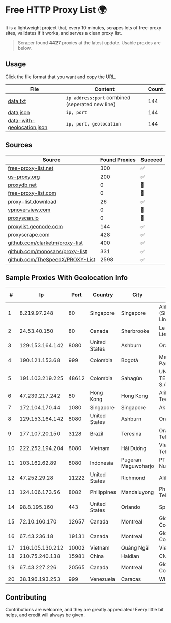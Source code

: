 
# Free HTTP Proxy List 🌍

It is a lightweight project that, every 10 minutes, scrapes lots of free-proxy sites, validates if it works, and serves a clean proxy list.


> Scraper found **4427** proxies at the latest update. Usable proxies are below.

## Usage

Click the file format that you want and copy the URL.


|File|Content|Count|
|----|-------|-----|
|[data.txt](https://raw.githubusercontent.com/themiralay/Proxy-List-World/master/data.txt)|`ip_address:port` combined (seperated new line)|144|
|[data.json](https://raw.githubusercontent.com/themiralay/Proxy-List-World/master/data.json)|`ip, port`|144|
|[data-with-geolocation.json](https://raw.githubusercontent.com/themiralay/Proxy-List-World/master/data-with-geolocation.json)|`ip, port, geolocation`|144|

## Sources

|Source|Found Proxies|Succeed|
|------|-------------|-------|
|[free-proxy-list.net](https://free-proxy-list.net)|300|✅|
|[us-proxy.org](https://www.us-proxy.org)|200|✅|
|[proxydb.net](http://proxydb.net)|0|🚫|
|[free-proxy-list.com](https://free-proxy-list.com/?page=&port=&type%5B%5D=http&type%5B%5D=https&up_time=0&search=Search)|0|🚫|
|[proxy-list.download](https://www.proxy-list.download/HTTP)|26|✅|
|[vpnoverview.com](https://vpnoverview.com/privacy/anonymous-browsing/free-proxy-servers)|0|🚫|
|[proxyscan.io](https://www.proxyscan.io)|0|🚫|
|[proxylist.geonode.com](https://proxylist.geonode.com/api/proxy-list?limit=300&page=1&sort_by=lastChecked&sort_type=desc&protocols=http,https)|144|✅|
|[proxyscrape.com](https://api.proxyscrape.com/v2/?request=displayproxies&protocol=http&timeout=10000&country=all&ssl=all&anonymity=all)|428|✅|
|[github.com/clarketm/proxy-list](https://raw.githubusercontent.com/clarketm/proxy-list/master/proxy-list-raw.txt)|400|✅|
|[github.com/monosans/proxy-list](https://raw.githubusercontent.com/monosans/proxy-list/main/proxies/http.txt)|331|✅|
|[github.com/TheSpeedX/PROXY-List](https://raw.githubusercontent.com/TheSpeedX/PROXY-List/master/http.txt)|2598|✅|


## Sample Proxies With Geolocation Info

|#|Ip|Port|Country|City|Internet Service Provider|
|-|--|----|-------|----|-------------------------|
|1|8.219.97.248|80|Singapore|Singapore|Alibaba Cloud (Singapore) Private Limited|
|2|24.53.40.150|80|Canada|Sherbrooke|Le Groupe Videotron Ltee|
|3|129.153.164.142|8080|United States|Ashburn|Oracle Corporation|
|4|190.121.153.68|999|Colombia|Bogotá|Media Commerce Partners S.A|
|5|191.103.219.225|48612|Colombia|Sahagún|UNE EPM TELECOMUNICACIONES S.A.|
|6|47.239.217.242|80|Hong Kong|Hong Kong|Alibaba (US) Technology Co., Ltd.|
|7|172.104.170.44|1080|Singapore|Singapore|Akamai Technologies|
|8|129.153.164.142|8080|United States|Ashburn|Oracle Corporation|
|9|177.107.20.150|3128|Brazil|Teresina|Ora Servicos de Telecomunicacoes Ltda|
|10|222.252.194.204|8080|Vietnam|Hải Dương|VietNam Post and Telecom Corporation|
|11|103.162.62.89|8080|Indonesia|Pugeran Maguwoharjo|PT Ring Media Nusantara|
|12|47.252.29.28|11222|United States|Richmond|Alibaba.com LLC|
|13|124.106.173.56|8082|Philippines|Mandaluyong|Philippine Long Distance Telephone Co.|
|14|98.8.195.160|443|United States|Orlando|Spectrum|
|15|72.10.160.170|12657|Canada|Montreal|GloboTech Communications|
|16|67.43.236.18|19131|Canada|Montreal|GloboTech Communications|
|17|116.105.130.212|10002|Vietnam|Quảng Ngãi|Viettel Corporation|
|18|210.75.240.138|15981|China|Haidian|CNIC-CAS|
|19|67.43.227.226|20565|Canada|Montreal|GloboTech Communications|
|20|38.196.193.253|999|Venezuela|Caracas|Wlink Telecom CA|



## Contributing

Contributions are welcome, and they are greatly appreciated! Every
little bit helps, and credit will always be given.

